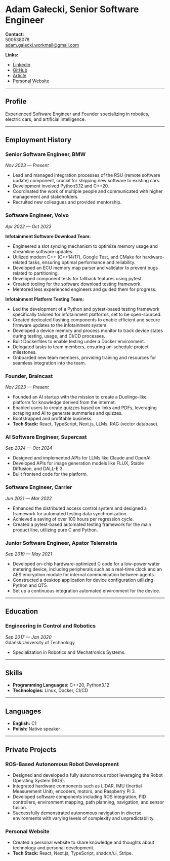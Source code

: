 # Adam Gałecki, Senior Software Engineer

**Contact:**  
500538078  
[adam.galecki.workmail@gmail.com](mailto:adam.galecki.workmail@gmail.com)  

**Links:**  

- [Linkedin](www.linkedin.com/in/adam-galecki)  
- [GitHub](https://github.com/embeddedadam)  
- [Article](https://medium.com/@adam.galecki.workmail/automate-your-git-commit-messages-with-llms-2989cdcecdde)  
- [Personal Website](https://www.writtenbyadam.com)  

---

## Profile

Experienced Software Engineer and Founder specializing in robotics, electric cars, and artificial intelligence.

---

## Employment History

### **Senior Software Engineer, BMW**  

*Nov 2023 — Present*  

- Lead and managed integration processes of the RSU (remote software update) component, crucial for shipping new software to existing cars.  
- Development involved Python3.12 and C++20.  
- Coordinated the work of multiple people and communicated with higher management and stakeholders.  
- Recruited new colleagues and provided mentorship.

### **Software Engineer, Volvo**  

*Apr 2022 — Oct 2023*  

**Infotainment Software Download Team:**  

- Engineered a slot syncing mechanism to optimize memory usage and streamline software updates.  
- Utilized modern C++ (C++14/17), Google Test, and CMake for hardware-related tasks, ensuring optimal performance and reliability.  
- Developed an ECU memory map parser and validator to prevent bugs related to partitioning.  
- Developed component tests for fallback features using pytest.  
- Created tooling for the software download testing framework.
- Mentored less experienced engineers and guided them for progress.  

**Infotainment Platform Testing Team:**  

- Led the development of a Python and pytest-based testing framework specifically tailored for infotainment platforms, set to be open-sourced.  
- Created dedicated flashing components to enable efficient and secure firmware updates to the infotainment system.  
- Developed a device memory and process monitor to track device states during testing, usage, and CI/CD processes.  
- Built Dockerfiles to enable testing under a Docker environment.  
- Delegated tasks to team members, ensuring on-schedule project milestones.  
- Onboarded new team members, providing training and resources for seamless integration into the team.

### **Founder, Braincast**  

*Nov 2023 — Present*  

- Founded an AI startup with the mission to create a Duolingo-like platform for knowledge derived from the internet.  
- Enabled users to create quizzes based on links and PDFs, leveraging scraping and AI to generate summaries and quizzes.  
- Bootstrapped and profitable business.  
- **Tech Stack:** React, TypeScript, Next.js, LLMs, RAG (vector database).  

### **AI Software Engineer, Supercast**  

*Sep 2024 — Oct 2024*  

- Designed and implemented APIs for LLMs like Claude and OpenAI.  
- Developed APIs for image generation models like FLUX, Stable Diffusion, and DALL-E 3.  
- Built frontend code for the platform.  

### **Software Engineer, Carrier**  

*Jun 2021 — Mar 2022*  

- Enhanced the distributed access control system and designed a framework for automated testing data synchronization.  
- Achieved a saving of over 100 hours per regression cycle.  
- Created a pytest-based automated testing framework for the main product line, utilizing pure C and Python.

### **Junior Software Engineer, Apator Telemetria**  

*Sep 2019 — May 2021*  

- Developed on-chip hardware-optimized C code for a low-power water metering device, including peripherals such as a real-time clock and an AES encryption module for internal communication between agents.  
- Constructed a desktop application for device configuration utilizing Python and QT5.  
- Set up a continuous integration automated environment for the device.

---

## Education

### **Engineering in Control and Robotics**  

*Sep 2017 — Jan 2020*  
Gdańsk University of Technology  

- Specialization in Robotics and Mechatronics Systems.

---

## Skills

- **Programming Languages:** C++20, Python3.12  
- **Technologies:** Linux, Docker, CI/CD  

---

## Languages

- **English:** C1  
- **Polish:** Native speaker  

---

## Private Projects

### **ROS-Based Autonomous Robot Development**  

- Designed and developed a fully autonomous robot leveraging the Robot Operating System (ROS).  
- Integrated hardware components such as LIDAR, IMU (Inertial Measurement Unit), encoders, motors, and Raspberry Pi 3.  
- Developed software components including ROS integration, PID controllers, environment mapping, path planning, navigation, and sensor fusion.  
- Successfully demonstrated autonomous navigation in diverse environments with varying levels of complexity and unpredictability.

### **Personal Website**  

- Created a personal website to share knowledge and thoughts about technology and personal development.  
- **Tech Stack:** React, Next.js, TypeScript, shadcn/ui, Stripe.
